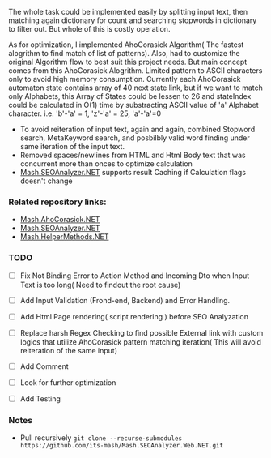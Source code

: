 ﻿The whole task could be implemented easily by splitting input text, then matching again dictionary for count and searching stopwords in dictionary to filter out. But whole of this is costly operation.

As for optimization, I implemented AhoCorasick Algorithm( The fastest alogrithm to find match of list of patterns). Also, had to customize the original Algorithm flow to best suit this project needs. But main concept comes from this AhoCorasick Alogrithm. Limited pattern to ASCII characters only to avoid high memory consumption. Currently each AhoCorasick automaton state contains array of 40 next state link, but if we want to match only Alphabets, this Array of States could be lessen to 26 and stateIndex could be calculated in O(1) time by substracting ASCII value of 'a' Alphabet character. i.e. 'b'-'a' = 1, 'z'-'a' = 25, 'a'-'a'=0 

* To avoid reiteration of input text, again and again, combined Stopword search, MetaKeyword search, and posbilbly valid word finding under same iteration of the input text.
* Removed spaces/newlines from HTML and Html Body text that was concurrent more than onces to optimize calculation
* [Mash.SEOAnalyzer.NET](https://github.com/its-mash/Mash.SEOAnalyzer.NET.git) supports result Caching if Calculation flags doesn't change 

### Related repository links:

- [Mash.AhoCorasick.NET](https://github.com/its-mash/Mash.AhoCorasick.NET.git)
- [Mash.SEOAnalyzer.NET](https://github.com/its-mash/Mash.SEOAnalyzer.NET.git)
- [Mash.HelperMethods.NET](https://github.com/its-mash/Mash.HelperMethods.NET.git)

### TODO
- [ ] Fix Not Binding Error to Action Method and Incoming Dto when Input Text is too long( Need to findout the root cause)
- [ ] Add Input Validation (Frond-end, Backend) and Error Handling.
- [ ] Add Html Page rendering( script rendering ) before SEO Analyzation 
- [ ] Replace harsh Regex Checking to find possible External link with custom logics that utilize AhoCorasick pattern matching iteration( This will avoid reiteration of the same input)
- [ ] Add Comment
- [ ] Look for further optimization
- [ ] Add Testing


### Notes
 - Pull recursively `git clone --recurse-submodules https://github.com/its-mash/Mash.SEOAnalyzer.Web.NET.git`
